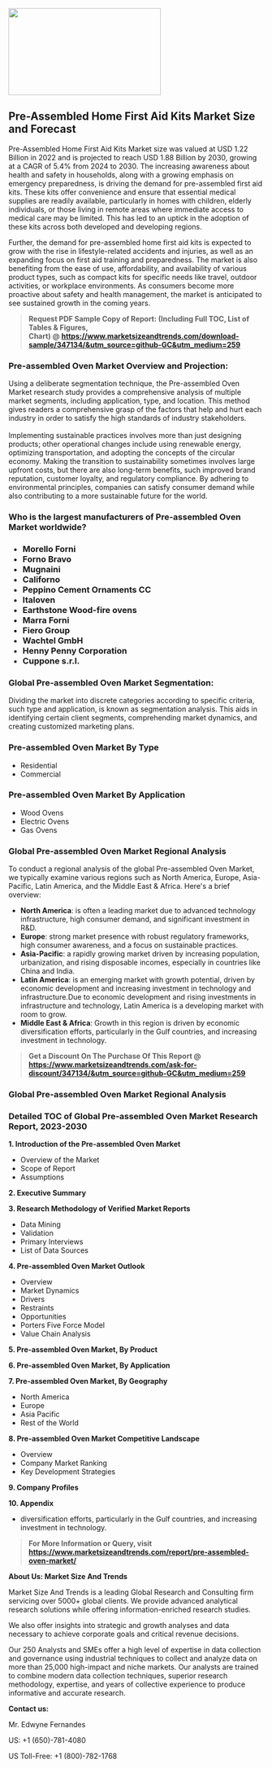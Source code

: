 <p><img class="alignnone size-medium wp-image-20088" src="https://ffe5etoiles.com/wp-content/uploads/2024/12/MST1-300x171.png" alt="" width="300" height="171" /></p><h2>Pre-Assembled Home First Aid Kits Market Size and Forecast</h2><p>Pre-Assembled Home First Aid Kits Market size was valued at USD 1.22 Billion in 2022 and is projected to reach USD 1.88 Billion by 2030, growing at a CAGR of 5.4% from 2024 to 2030. The increasing awareness about health and safety in households, along with a growing emphasis on emergency preparedness, is driving the demand for pre-assembled first aid kits. These kits offer convenience and ensure that essential medical supplies are readily available, particularly in homes with children, elderly individuals, or those living in remote areas where immediate access to medical care may be limited. This has led to an uptick in the adoption of these kits across both developed and developing regions.</p><p>Further, the demand for pre-assembled home first aid kits is expected to grow with the rise in lifestyle-related accidents and injuries, as well as an expanding focus on first aid training and preparedness. The market is also benefiting from the ease of use, affordability, and availability of various product types, such as compact kits for specific needs like travel, outdoor activities, or workplace environments. As consumers become more proactive about safety and health management, the market is anticipated to see sustained growth in the coming years.</p></p><blockquote id="" class=""><strong>Request PDF Sample Copy of Report: (Including Full TOC, List of Tables &amp; Figures, Chart)&nbsp;@&nbsp;<strong><a href="https://www.marketsizeandtrends.com/download-sample/347134/&utm_source=github-GC&utm_medium=259" target="_blank">https://www.marketsizeandtrends.com/download-sample/347134/&utm_source=github-GC&utm_medium=259</a></strong></strong></blockquote><h3 id="" class="">Pre-assembled Oven Market&nbsp;Overview and Projection:</h3><p id="" class="">Using a deliberate segmentation technique, the Pre-assembled Oven Market research study provides a comprehensive analysis of multiple market segments, including application, type, and location. This method gives readers a comprehensive grasp of the factors that help and hurt each industry in order to satisfy the high standards of industry stakeholders. <br /> <br />Implementing sustainable practices involves more than just designing products; other operational changes include using renewable energy, optimizing transportation, and adopting the concepts of the circular economy. Making the transition to sustainability sometimes involves large upfront costs, but there are also long-term benefits, such improved brand reputation, customer loyalty, and regulatory compliance. By adhering to environmental principles, companies can satisfy consumer demand while also contributing to a more sustainable future for the world.</p><h3 id="" class="">Who is the largest manufacturers of&nbsp;Pre-assembled Oven Market worldwide?</h3><h3 class=""><p><ul><li>Morello Forni </li><li> Forno Bravo </li><li> Mugnaini </li><li> Californo </li><li> Peppino Cement Ornaments CC </li><li> Italoven </li><li> Earthstone Wood-fire ovens </li><li> Marra Forni </li><li> Fiero Group </li><li> Wachtel GmbH </li><li> Henny Penny Corporation </li><li> Cuppone s.r.l.</li></ul></p></h3><h3 id="" class="">Global&nbsp;Pre-assembled Oven Market Segmentation:</h3><p id="" class="">Dividing the market into discrete categories according to specific criteria, such type and application, is known as segmentation analysis. This aids in identifying certain client segments, comprehending market dynamics, and creating customized marketing plans.</p><h3 id="" class="">Pre-assembled Oven Market&nbsp;By Type</h3><p><p><ul><li>Residential</li><li> Commercial</p></li></ul></p></p><h3 id="" class="">Pre-assembled Oven Market&nbsp;By Application</h3><p class=""><p><ul><li>Wood Ovens</li><li> Electric Ovens</li><li> Gas Ovens</li></ul></p></p><h3 id="" class="">Global Pre-assembled Oven Market Regional Analysis</h3><p id="" class="">To conduct a regional analysis of the global Pre-assembled Oven Market, we typically examine various regions such as North America, Europe, Asia-Pacific, Latin America, and the Middle East &amp; Africa. Here's a brief overview:</p><ul><li><strong>North America</strong>: is often a leading market due to advanced technology infrastructure, high consumer demand, and significant investment in R&amp;D.</li><li><strong>Europe</strong>: strong market presence with robust regulatory frameworks, high consumer awareness, and a focus on sustainable practices.</li><li><strong>Asia-Pacific</strong>: a rapidly growing market driven by increasing population, urbanization, and rising disposable incomes, especially in countries like China and India.</li><li><strong>Latin America</strong>: is an emerging market with growth potential, driven by economic development and increasing investment in technology and infrastructure.Due to economic development and rising investments in infrastructure and technology, Latin America is a developing market with room to grow.</li><li><strong>Middle East &amp; Africa</strong>: Growth in this region is driven by economic diversification efforts, particularly in the Gulf countries, and increasing investment in technology.</li></ul><blockquote id="" class=""><strong>Get a Discount On The Purchase Of This Report @ <strong><a href="https://www.marketsizeandtrends.com/ask-for-discount/347134/&utm_source=github-GC&utm_medium=259" target="_blank">https://www.marketsizeandtrends.com/ask-for-discount/347134/&utm_source=github-GC&utm_medium=259</a></strong></strong></blockquote><h3 id="" class="">Global Pre-assembled Oven Market Regional Analysis</h3><h3 id="" class="">Detailed TOC of Global Pre-assembled Oven Market Research Report, 2023-2030</h3><p id="" class=""><strong>1. Introduction of the Pre-assembled Oven Market</strong></p><ul><li>Overview of the Market</li><li>Scope of Report</li><li>Assumptions</li></ul><p id="" class=""><strong>2. Executive Summary</strong></p><p id="" class=""><strong>3. Research Methodology of Verified Market Reports</strong></p><ul><li>Data Mining</li><li>Validation</li><li>Primary Interviews</li><li>List of Data Sources</li></ul><p id="" class=""><strong>4. Pre-assembled Oven Market Outlook</strong></p><ul><li>Overview</li><li>Market Dynamics</li><li>Drivers</li><li>Restraints</li><li>Opportunities</li><li>Porters Five Force Model</li><li>Value Chain Analysis</li></ul><p id="" class=""><strong>5. Pre-assembled Oven Market, By Product</strong></p><p id="" class=""><strong>6. Pre-assembled Oven Market, By Application</strong></p><p id="" class=""><strong>7. Pre-assembled Oven Market, By Geography</strong></p><ul><li>North America</li><li>Europe</li><li>Asia Pacific</li><li>Rest of the World</li></ul><p id="" class=""><strong>8. Pre-assembled Oven Market Competitive Landscape</strong></p><ul><li>Overview</li><li>Company Market Ranking</li><li>Key Development Strategies</li></ul><p id="" class=""><strong>9. Company Profiles</strong></p><p id="" class=""><strong>10. Appendix</strong></p><ul><li>diversification efforts, particularly in the Gulf countries, and increasing investment in technology.</li></ul><blockquote id="" class=""><strong>For More Information or Query, visit <strong><strong><a href="https://www.marketsizeandtrends.com/report/pre-assembled-oven-market/" target="_blank">https://www.marketsizeandtrends.com/report/pre-assembled-oven-market/</a></strong></strong></strong></blockquote><p id="" class=""><strong>About Us: Market Size And Trends</strong></p><p id="" class="">Market Size And Trends is a leading Global Research and Consulting firm servicing over 5000+ global clients. We provide advanced analytical research solutions while offering information-enriched research studies.</p><p id="" class="">We also offer insights into strategic and growth analyses and data necessary to achieve corporate goals and critical revenue decisions.</p><p id="" class="">Our 250 Analysts and SMEs offer a high level of expertise in data collection and governance using industrial techniques to collect and analyze data on more than 25,000 high-impact and niche markets. Our analysts are trained to combine modern data collection techniques, superior research methodology, expertise, and years of collective experience to produce informative and accurate research.</p><p id="" class=""><strong>Contact us:</strong></p><p id="" class="">Mr. Edwyne Fernandes</p><p id="" class="">US: +1 (650)-781-4080</p><p id="" class="">US Toll-Free: +1 (800)-782-1768</p>
